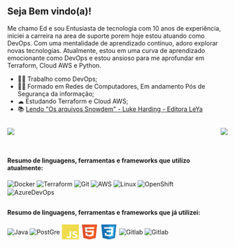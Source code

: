 ## Seja Bem vindo(a)!

Me chamo Ed e sou Entusiasta de tecnologia com 10 anos de experiência, iniciei a carreira na area de suporte porem hoje estou atuando como DevOps. Com uma mentalidade de aprendizado contínuo, adoro explorar novas tecnologias. Atualmente, estou em uma curva de aprendizado emocionante como DevOps e estou ansioso para me aprofundar em Terraform, Cloud AWS e Python.

- 👨‍💻 Trabalho como DevOps;
- 👨‍🎓 Formado em Redes de Computadores, Em andamento Pós de Segurança da informação;
- ☁ Estudando Terraform e Cloud AWS;
- 📚 [Lendo "Os arquivos Snowdem" - Luke Harding - Editora LeYa](https://www.skoob.com.br/os-arquivos-snowden-374215ed422581.html)

## 

<!-- Quadro com métricas --> 
<div> 
<img  height="180em" src="https://github-readme-stats.vercel.app/api?username=Edwanderson94&show_icons=true&theme=great-gatsby&include_all_commits=true&count_private=true"/>
<img align="right" height="130em" src="https://github-readme-stats.vercel.app/api/top-langs/?username=Edwanderson94&layout=compact&langs_count=16&theme=great-gatsby"/>
</div>
<br>

##
 
 <!-- Badges das linguagens de programação --> 
#### Resumo de linguagens, ferramentas e frameworks que utilizo atualmente:
<div style="display: inline_block">
<img align="center" alt="Docker" height="35" width="40" src="https://cdn.jsdelivr.net/gh/devicons/devicon/icons/docker/docker-plain-wordmark.svg" />
<img align="center" alt="Terraform" height="40" width="40" src="https://cdn.jsdelivr.net/gh/devicons/devicon/icons/terraform/terraform-original.svg" />
<img align="center" alt="Git" height="60" width="65" src="https://cdn.jsdelivr.net/gh/devicons/devicon/icons/git/git-original-wordmark.svg" />
<img align="center" alt="AWS" height="60" width="65" src="https://cdn.jsdelivr.net/gh/devicons/devicon/icons/amazonwebservices/amazonwebservices-plain-wordmark.svg" />
<img align="center" alt="Linux" height="35" width="40" src="https://cdn.jsdelivr.net/gh/devicons/devicon/icons/linux/linux-original.svg" />
<img align="center" alt="OpenShift" height="30" width="30" src="https://www.svgrepo.com/download/354143/openshift.svg" />
<img align="center" alt="AzureDevOps" height="30" width="30" src="https://www.svgrepo.com/download/448271/azure-devops.svg" />
</div>

 ##
 
  <!-- Badges resumo ferramentas e linguagens -->
 #### Resumo de linguagens, ferramentas e frameworks que já utilizei:
 <div style="display: inline_block">
<img align="center" alt="Java" height="35" width="40" src="https://cdn.jsdelivr.net/gh/devicons/devicon/icons/java/java-original.svg" />
<img align="center" alt="PostGre" height="30" width="35" src="https://cdn.jsdelivr.net/gh/devicons/devicon/icons/postgresql/postgresql-original.svg" />
<img align="center" alt="Js" height="35" width="40" src="https://raw.githubusercontent.com/devicons/devicon/master/icons/javascript/javascript-plain.svg" />
<img align="center" alt="HTML" height="35" width="40" src="https://raw.githubusercontent.com/devicons/devicon/master/icons/html5/html5-original.svg" />
<img align="center" alt="CSS" height="35" width="40" src="https://raw.githubusercontent.com/devicons/devicon/master/icons/css3/css3-original.svg" />
<img align="center" alt="Gitlab" height="35" width="40" src="https://cdn.jsdelivr.net/gh/devicons/devicon/icons/gitlab/gitlab-original-wordmark.svg" />
<img align="center" alt="Gitlab" height="35" width="40" src="https://cdn.jsdelivr.net/gh/devicons/devicon/icons/grafana/grafana-original-wordmark.svg" />
</div>
